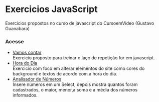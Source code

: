 # Exercicios JavaScript
Exercicios propostos no curso de javascript do CursoemVideo (Gustavo Guanabara)

### Acesse 
* [Vamos contar](https://andrestanlley.github.io/exercicios-js/vamoscontar)<br>
Exercicio proposto para treinar o laço de repetição for em javascript.<br>
* [Hora do Dia](https://andrestanlley.github.io/exercicios-js/horadodia)<br>
Exercicio com foco em alterar elementos do site como cores do background e textos de acordo com a hora do dia.<br>
* [Analisador de Números](https://andrestanlley.github.io/exercicios-js/analisadordenumeros)<br>
Insere números em um Select, depois mostra quantos foram cadastrados, o maior, menor,a soma e a média dos números informados.
